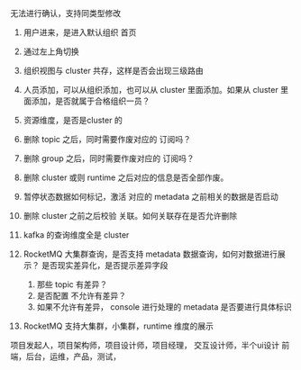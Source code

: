 
无法进行确认，支持同类型修改

1. 用户进来，是进入默认组织 首页
2. 通过左上角切换
3. 组织视图与 cluster 共存，这样是否会出现三级路由
4. 人员添加，可以从组织添加，也可以从 cluster 里面添加。如果从 cluster 里面添加，是否就属于合格组织一员？
5. 资源维度，是否是cluster 的

6. 删除 topic 之后，同时需要作废对应的 订阅吗？
7. 删除 group 之后，同时需要作废对应的 订阅吗？
8. 删除 cluster 或则 runtime 之后对应的信息是否全部作废。
9. 暂停状态数据如何标记，激活 对应的 metadata 之前相关的数据是否启动
10. 删除 cluster 之前之后校验 关联。如何关联存在是否允许删除
11. kafka 的查询维度全是 cluster
12. RocketMQ 大集群查询，是否支持 metadata 数据查询，如何对数据进行展示？ 是否现实差异化，是否提示差异字段
    1. 那些 topic 有差异？
    2. 是否配置 不允许有差异？
    3. 如果不允许有差异， console 进行处理的 metadata 是否要进行具体标识
14. RocketMQ 支持大集群，小集群，runtime 维度的展示


项目发起人，项目架构师，项目设计师，项目经理，
交互设计师，半个ui设计
前端，后台，运维，产品，测试，